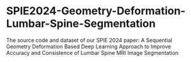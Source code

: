 # SPIE2024-Geometry-Deformation-Lumbar-Spine-Segmentation
The source code and dataset of our SPIE 2024 paper: A Sequential Geometry Deformation Based Deep Learning Approach to Improve Accuracy and Consistence of Lumbar Spine MRI Image Segmentation
